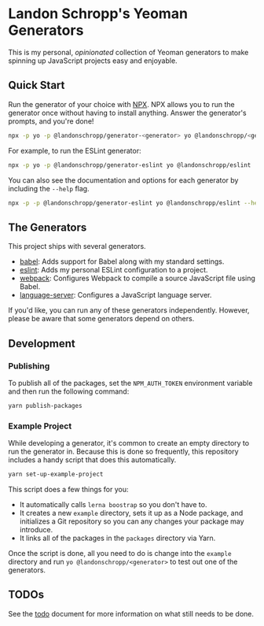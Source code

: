 # Landon Schropp's Yeoman Generators

This is my personal, *opinionated* collection of Yeoman generators to make spinning up JavaScript
projects easy and enjoyable.

## Quick Start

Run the generator of your choice with [NPX](https://github.com/zkat/npx). NPX allows you to run the
generator once without having to install anything. Answer the generator's prompts, and you're done!

``` sh
npx -p yo -p @landonschropp/generator-<generator> yo @landonschropp/<generator>
```

For example, to run the ESLint generator:

``` sh
npx -p yo -p @landonschropp/generator-eslint yo @landonschropp/eslint
```

You can also see the documentation and options for each generator by including the `--help` flag.

``` sh
npx -p -p @landonschropp/generator-eslint yo @landonschropp/eslint --help
```

## The Generators

This project ships with several generators.

* [babel](packages/generator-babel/readme.md): Adds support for Babel along with my standard
  settings.
* [eslint](packages/generator-eslint/readme.md): Adds my personal ESLint configuration to a project.
* [webpack](packages/generator-webpack/readme.md): Configures Webpack to compile a source JavaScript
  file using Babel.
* [language-server](packages/generator-language-server/readme.md): Configures a JavaScript language
  server.

If you'd like, you can run any of these generators independently. However, please be aware that some
generators depend on others.

## Development

### Publishing

To publish all of the packages, set the `NPM_AUTH_TOKEN` environment variable and then run the
following command:

``` sh
yarn publish-packages
```

### Example Project

While developing a generator, it's common to create an empty directory to run the generator in.
Because this is done so frequently, this repository includes a handy script that does this
automatically.

``` sh
yarn set-up-example-project
```

This script does a few things for you:

* It automatically calls `lerna boostrap` so you don't have to.
* It creates a new `example` directory, sets it up as a Node package, and initializes a Git
  repository so you can any changes your package may introduce.
* It links all of the packages in the `packages` directory via Yarn.

Once the script is done, all you need to do is change into the `example` directory and run
`yo @landonschropp/<generator>` to test out one of the generators.

## TODOs

See the [todo](/todo.md) document for more information on what still needs to be done.
